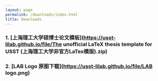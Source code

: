 ```yaml
---
layout: page
permalink: /downloads/index.html
title: Downloads
---
```


### 1. [上海理工大学硕博士论文模板](https://usst-lilab.github.io/file/The unofficial LaTeX thesis template for USST (上海理工大学非官方LaTex模版).zip)

### 2. [LAB Logo 原图下载](https://usst-lilab.github.io/file/LAB logo.png)
